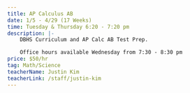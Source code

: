 ```yaml
---
title: AP Calculus AB
date: 1/5 - 4/29 (17 Weeks)
time: Tuesday & Thursday 6:20 - 7:20 pm
description: |-
    DBHS Curriculum and AP Calc AB Test Prep.

    Office hours available Wednesday from 7:30 - 8:30 pm
price: $50/hr
tag: Math/Science
teacherName: Justin Kim
teacherLink: /staff/justin-kim
---
```

